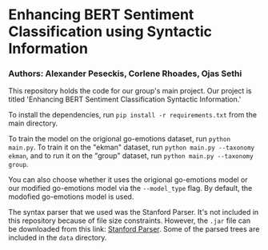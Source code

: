 
# Enhancing BERT Sentiment Classification using Syntactic Information
### Authors: Alexander Peseckis, Corlene Rhoades, Ojas Sethi

This repository holds the code for our group's main project. Our project is titled 'Enhancing BERT Sentiment Classification Syntactic Information.'

To install the dependencies, run ```pip install -r requirements.txt``` from the main directory.

To train the model on the origional go-emotions dataset, run `python main.py`. To train it on the "ekman" dataset, run `python main.py --taxonomy ekman`, and to run it on the "group" dataset, run `python main.py --taxonomy group`.

You can also choose whether it uses the origional go-emotions model or our modified go-emotions model via the `--model_type` flag. By default, the modofied go-emotions model is used.

The syntax parser that we used was the Stanford Parser. It's not included in this repository because of file size constraints. However, the ```.jar``` file can be downloaded from this link: [Stanford Parser](https://nlp.stanford.edu/software/lex-parser.shtml#Download). Some of the parsed trees are included in the ```data``` directory.
